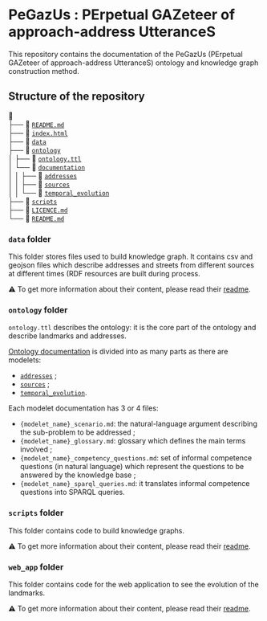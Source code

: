 # PeGazUs : PErpetual GAZeteer of approach-address UtteranceS

This repository contains the documentation of the PeGazUs (PErpetual GAZeteer of approach-address UtteranceS) ontology and knowledge graph construction method.

## Structure of the repository
📂  
├── 📄 [`README.md`](./README.md)  
├── 📄 [`index.html`](./index.html)  
├── 📂 [`data`](./data/)   
├── 📂 [`ontology`](./ontology/)   
│   ├── 📄 [`ontology.ttl`](./ontology/ontology.ttl)  
│   └── 📂 [`documentation`](./ontology/documentation/)  
│   │   ├── 📂 [`addresses`](./ontology/documentation/addresses/)   
│   │   ├── 📂 [`sources`](./ontology/documentation/sources/)   
│   │   └── 📂 [`temporal_evolution`](./ontology/documentation/temporal_evolution/)   
├── 📂 [`scripts`](./scripts/)   
├── 📄 [`LICENCE.md`](./LICENCE.md)  
└── 📄 [`README.md`](./README.md)  

### `data` folder

This folder stores files used to build knowledge graph. It contains csv and geojson files which describe addresses and streets from different sources at different times (RDF resources are built during process.

⚠️ To get more information about their content, please read their [readme](data/README.md).

### `ontology` folder
`ontology.ttl` describes the ontology: it is the core part of the ontology and describe landmarks and addresses.

[Ontology documentation](ontology/documentation) is divided into as many parts as there are modelets:
* [`addresses`](ontology/documentation/addresses) ;
* [`sources`](ontology/documentation/sources) ;
* [`temporal_evolution`](ontology/documentation/temporal_evolution).

Each modelet documentation has 3 or 4 files:
* `{modelet_name}_scenario.md`: the natural-language argument describing the sub-problem to be addressed ;
* `{modelet_name}_glossary.md`: glossary which defines the main terms involved ;
* `{modelet_name}_competency_questions.md`: set of informal competence questions (in natural language) which represent the questions to be answered by the knowledge base ;
* `{modelet_name}_sparql_queries.md`: it translates informal competence questions into SPARQL queries.

### `scripts` folder
This folder contains code to build knowledge graphs.

⚠️ To get more information about their content, please read their [readme](scripts/README.md).

### `web_app` folder
This folder contains code for the web application to see the evolution of the landmarks.

⚠️ To get more information about their content, please read their [readme](web_app/README.md).